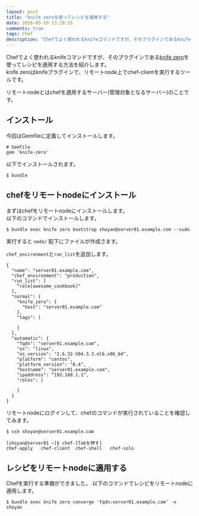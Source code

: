 ```yaml
---
layout: post
title: "knife zeroを使ってレシピを適用する"
date: 2016-05-10 13:29:15
comments: true
tags: Chef
description: "Chefでよく使われるknifeコマンドですが、そのプラグインであるknife zeroを使ってレシピを適用する方法を紹介します。knife zeroはknifeプラグインで、リモートnode上でchef-clientを実行するツールです。"
---
```


Chefでよく使われるknifeコマンドですが、そのプラグインである[knife zero](https://github.com/higanworks/knife-zero)を使ってレシピを適用する方法を紹介します。  
knife zeroはknifeプラグインで、リモートnode上でchef-clientを実行するツールです。

リモートnodeとはchefを適用するサーバー(管理対象となるサーバー)のことです。

## インストール

今回はGemfileに定義してインストールします。


```
# Gemfile
gem 'knife-zero'

```

以下でインストールされます。


```
$ bundle

```

## chefをリモートnodeにインストール

まずはchefをリモートnodeにインストールします。  
以下のコマンドでインストールします。


```
$ bundle exec knife zero bootstrap shoyan@server01.example.com --sudo

```

実行すると `node/` 配下にファイルが作成さます。

`chef_environment`と`run_list`を追加します。


```
{
  "name": "server01.example.com",
  "chef_environment": "production",
  "run_list": [
    “role[awesome_cookbook]"
  ],
  "normal": {
    "knife_zero": {
      "host": "server01.example.com"
    },
    "tags": [

    ]
  },
  "automatic": {
    "fqdn": "server01.example.com",
    "os": "linux",
    "os_version": "2.6.32-504.3.3.el6.x86_64",
    "platform": "centos",
    "platform_version": "6.4",
    "hostname": "server01.example.com",
    "ipaddress": “192.168.1.1",
    "roles": [

    ]
  }
}

```

リモートnodeにログインして、chefのコマンドが実行されていることを確認してみます。


```
$ ssh shoyan@server01.example.com

[shoyan@server01 ~]$ chef-[Tabを押す]
chef-apply   chef-client  chef-shell   chef-solo

```

## レシピをリモートnodeに適用する

Chefを実行する準備ができました。
以下のコマンドでレシピをリモートnodeに適用します。


```
$ bundle exec knife zero converge 'fqdn:server01.example.com' -x shoyan

```

